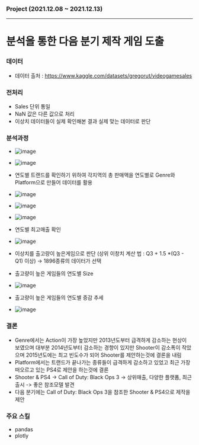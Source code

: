 ### Project (2021.12.08 ~ 2021.12.13)
- - -
# 분석을 통한 다음 분기 제작 게임 도출

### 데이터
- 데이터 출처 : https://www.kaggle.com/datasets/gregorut/videogamesales

### 전처리
- Sales 단위 통일
- NaN 값은 다른 값으로 처리
- 이상치 데이터들이 실제 확인해본 결과 실제 맞는 데이터로 판단

### 분석과정
- ![image](https://user-images.githubusercontent.com/78893090/169694511-3bcc47c1-ad78-4138-90de-0eba24d43ada.png)
- ![image](https://user-images.githubusercontent.com/78893090/169694518-a941dc03-d9c4-40f9-a7f7-0fe5fa0daab5.png)
- 연도별 트랜드를 확인하기 위하여 각지역의 총 판매액을 연도별로  Genre와 Platform으로 만들어 데이터를 활용
- ![image](https://user-images.githubusercontent.com/78893090/169689488-d30abf7c-c68a-48fe-bba7-2a129b9b6784.png)
- ![image](https://user-images.githubusercontent.com/78893090/169694481-3c1cab90-61ae-4243-82d8-9eb5c60eb7a6.png)
- ![image](https://user-images.githubusercontent.com/78893090/169694488-4e921ef1-dfa9-41b3-93af-9802ab3987bd.png)

- 연도별 최고매출 확인
- ![image](https://user-images.githubusercontent.com/78893090/169689593-03ed800d-23b0-482e-86e2-f9e8f8b6ddb3.png)
- 이상치를 출고량이 높은게임으로 판단 (상위 이창치 계산 법 : Q3 + 1.5 *(Q3 - Q1) 이상) -> 1896종류의 데이터가 선택
- 출고량이 높은 게임들의 연도별 Size
- ![image](https://user-images.githubusercontent.com/78893090/169694414-b9551109-df32-4eef-a147-222a8c720eee.png)

- 출고량이 높은 게임들의 연도별 증감 추세
- ![image](https://user-images.githubusercontent.com/78893090/169694421-f0f3273e-8258-4003-8d34-9392c3fb6409.png)

### 결론
-  Genre에서는 Action이 가장 높았지만 2013년도부터 급격하게 감소하는 현상이 보였으며 대부분 2014년도부터 감소하는 경향이 있지만 Shooter이 감소폭이 작았으며 2015년도에는 최고 빈도수가 되어 Shooter를 제안하는것에 결론을 내림
-  Platform에서는 트랜드가 끝나가는 종류들이 급격하게 감소하고 있었고 최근 가장 떠오르고 있는 PS4로 제안을 하는것에 결론
- Shooter & PS4 ->  Call of Duty: Black Ops 3 -> 상위매출, 다양한 플랫폼, 최근출시 -> 좋은 참조모델 발견 
- 다음 분기에는 Call of Duty: Black Ops 3을 참조한 Shooter & PS4으로 제작을 제안

### 주요 스킬
- pandas
- plotly
